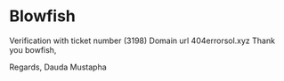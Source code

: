 # Blowfish 

Verification with ticket number (3198)
Domain url 404errorsol.xyz
Thank you bowfish,

Regards,
Dauda Mustapha
